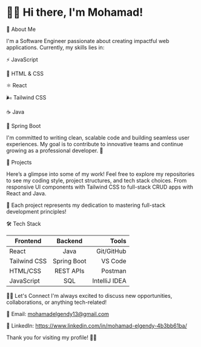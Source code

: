# **👋🏼 Hi there, I'm Mohamad!**
🚀 About Me 

I'm a Software Engineer passionate about creating impactful web applications.
Currently, my skills lies in:

⚡ JavaScript 

🎨 HTML & CSS 

⚛️ React 

🌬️ Tailwind CSS 

☕ Java 

🌱 Spring Boot 

I'm committed to writing clean, scalable code and building seamless user experiences.
My goal is to contribute to innovative teams and continue growing as a professional developer. 🚀

📂 Projects 

Here’s a glimpse into some of my work!
Feel free to explore my repositories to see my coding style, project structures, and tech stack choices.
From responsive UI components with Tailwind CSS to full-stack CRUD apps with React and Java.

🌟 Each project represents my dedication to mastering full-stack development principles!

🛠️ Tech Stack 

| Frontend        | Backend           | Tools  |
| ------------- |:-------------:| -----:|
| React      | Java | Git/GitHub |
| Tailwind CSS      | Spring Boot      |   VS Code |
| HTML/CSS | REST APIs      |   Postman |
| JavaScript | SQL      |    IntelliJ IDEA |

🤝🏼 Let's Connect 
I'm always excited to discuss new opportunities, collaborations, or anything tech-related!

📧 Email: mohamadelgendy13@gmail.com

💼 LinkedIn: https://www.linkedin.com/in/mohamad-elgendy-4b3bb61ba/

Thank you for visiting my profile! 🙏🏼 
